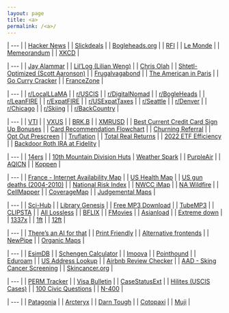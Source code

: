 ```yaml
---
layout: page
title: <a>
permalink: /<a>/
---
```


| --- |
| [Hacker News](https://news.ycombinator.com/) | 
| [Slickdeals](https://slickdeals.net/) |
| [Bogleheads.org](https://bogleheads.org/) |
| [RFI](https://www.rfi.fr/en/) |
| [Le Monde](https://www.lemonde.fr/en/) |
| [Memeorandum](https://www.memeorandum.com/) |
| [XKCD](https://xkcd.com) |

| --- |
| [Jay Alammar](https://jalammar.github.io/) |
| [Lil’Log (Lilian Weng)](https://lilianweng.github.io/) |
| [Chris Olah](https://colah.github.io/) |
| [Shtetl-Optimized (Scott Aaronson)](https://scottaaronson.blog/) |
| [Frugalvagabond](https://frugalvagabond.com/) | 
| [The American in Paris](https://theamericaninparis.com/) |
| [Go Curry Cracker](https://www.gocurrycracker.com) |
| [FranceZone](https://www.francezone.com/) |

| --- |
| [r/LocalLLaMA](https://farside.link/libreddit/r/LocalLLaMA/) |
| [r/USCIS](https://farside.link/libreddit/r/uscis) |
| [r/DigitalNomad](https://farside.link/libreddit/r/digitalnomad/) |
| [r/BogleHeads](https://farside.link/libreddit/r/bogleheads) |
| [r/LeanFIRE](https://farside.link/libreddit/r/leanfire) |
| [r/ExpatFIRE](https://farside.link/libreddit/r/expatfire) |
| [r/USExpatTaxes](https://farside.link/libreddit/r/usexpattaxes) |
| [r/Seattle](https://farside.link/libreddit/r/seattle) | 
| [r/Denver](https://farside.link/libreddit/r/denver) |
| [r/Chicago](https://farside.link/libreddit/r/chicago) |
| [r/Skiing](https://farside.link/libreddit/r/skiing) |
| [r/BackCountry](https://farside.link/libreddit/r/backcountry) |

| --- |
| [VTI](https://www.tradingview.com/chart/?symbol=AMEX%3AVTI) |
| [VXUS](https://www.tradingview.com/chart/?symbol=NASDAQ%3AVXUS) |
| [BRK.B](https://www.tradingview.com/chart/?symbol=NYSE%3ABRK.B) |
| [XMRUSD](https://www.tradingview.com/chart/?symbol=BYBIT%3AXMRUSDT.P) |
| [Best Current Credit Card Sign Up Bonuses](https://www.doctorofcredit.com/best-current-credit-card-sign-bonuses/#Recent_Changes) |
| [Card Recommendation Flowchart](https://m16p-churning.s3.us-east-2.amazonaws.com/Card+Recommendation+Flowchart+Latest.html) |
| [Churning Referral](https://churning.rankt.com/referrals/) |
| [Opt Out Prescreen](https://www.optoutprescreen.com/) |
| [Truflation](https://truflation.com/) |
| [Total Real Returns](https://totalrealreturns.com/s/USDOLLAR,BRK-B,VTI,VXUS,SGOV?start=2022-01-01) |
| [2022 ETF Efficiency](https://docs.google.com/spreadsheets/u/0/d/1owatGsAWQ3Ep60lo25cpLaj7LoH-FtPSXxNPwGuAMk8/htmlview#gid=437441803) |
| [Backdoor Roth IRA at Fidelity](https://www.whitecoatinvestor.com/how-to-do-a-backdoor-roth-ira-at-fidelity/) |

| --- |
| [14ers](https://www.14ers.com/) |
| [10th Mountain Division Huts](https://huts.org/)
| [Weather Spark](https://weatherspark.com) |
| [PurpleAir](https://map.purpleair.com/) |
| [AQICN](https://aqicn.org/map/northamerica/) |
| [Koppen](https://www.gloh2o.org/koppen) |

| --- |
| [France - Internet Availability Map](https://cartefibre.arcep.fr/index.html) |
| [US Health Map](https://vizhub.healthdata.org/subnational/usa) |
| [US gun deaths (2004-2010)](https://projects.oregonlive.com/ucc-shooting/gun-deaths) |
| [National Risk Index](https://hazards.fema.gov/nri/map) |
| [NWCC iMap](https://nwcc-apps.sc.egov.usda.gov/imap) |
| [NA Wildfire](https://lens.pathandfocus.com/?latitude=37.83&longitude=-92.71&zoom=4) |
| [CellMapper](https://www.cellmapper.net) |
| [CoverageMap](https://coveragemap.com) |
| [Judgemental Maps](https://judgmentalmaps.com) |

| --- |
| [Sci-Hub](https://sci-hub.se/) |
| [Library Genesis](http://libgen.rs/) |
| [Free MP3 Download](https://free-mp3-download.net/) |
| [TubeMP3](https://tubemp3.to) |
| [CLIPSTA](https://clipsta.us.to) |
| [All Lossless](https://alllossless.net) |
| [BFLIX](https://web.bflix.to/home) |
| [FMovies](https://fmoviesz.to/home) |
| [Asianload](https://asianembed.io/) |
| [Extreme down](https://www.extreme-down.moe) |
| [1337x](https://1337x.to/) |
| [1ft](https://1ft.io/) |
| [12ft](https://12ft.io/) |

| --- |
| [There’s an AI for that](https://theresanaiforthat.com/alphabetical/) |
| [Print Friendly](https://www.printfriendly.com) |
| [Alternative frontends](https://farside.link/) |
| [NewPipe](https://github.com/TeamNewPipe/NewPipe/releases) |
| [Organic Maps](https://organicmaps.app/) |

| --- |
| [EsimDB](https://esimdb.com) |
| [Schengen Calculator](https://schengenareacalculator.com/) |
| [Imoova](https://imoova.com/) |
| [Pointhound](https://www.pointhound.com/) |
| [Eduroam](https://www.lan.kth.se/eduroam/phones/phones_mobile_guide.html) |
| [US Address Lookup](https://firstlogic.com/tools/verify-address) |
| [Airbnb Review Checker](https://checkout.reviews) |
| [AAD - Sking Cancer Screening](https://www.aad.org/public/public-health/skin-cancer-screenings/find-a-screening) |
| [Skincancer.org](https://www.skincancer.org/early-detection/destination-healthy-skin/schedule/) |

| --- |
| [PERM Tracker](https://permtimeline.com/) |
| [Visa Bulletin](https://travel.state.gov/content/travel/en/legal/visa-law0/visa-bulletin.html) |
| [CaseStatusExt](https://www.casestatusext.com/) |
| [Hilites (USCIS Cases)](https://hilites.today/dashboard/MSC_LB/I-485) |
| [100 Civic Questions](https://www.uscis.gov/citizenship/find-study-materials-and-resources/study-for-the-test/100-civics-questions-and-answers-with-mp3-audio-english-version) |
| [N-400](https://www.uscis.gov/n-400) |

| --- |
| [Patagonia](https://www.patagonia.com/product/black-hole-mini-mlc-convertible-backpack-30-liters/195699286993.html) |
| [Arcteryx](https://arcteryx.com/) |
| [Darn Tough](https://darntough.com/collections/tactical-socks/products/unisex-merino-wool-t4093-tactical-quarter-lightweight-tactical-socks) |
| [Cotopaxi](https://www.cotopaxi.com/products/paseo-travel-pocket-t-shirt-mens) |
| [Muji](https://www.muji.us/products/mens-lyocell-front-open-boxer-brief-fag3822a) |

